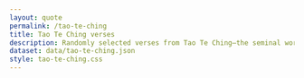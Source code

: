 ```yaml
---
layout: quote
permalink: /tao-te-ching
title: Tao Te Ching verses
description: Randomly selected verses from Tao Te Ching—the seminal work of early Chinese thought written by Lao Tzu.
dataset: data/tao-te-ching.json
style: tao-te-ching.css
---
```

